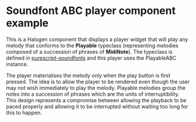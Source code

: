 Soundfont ABC player component example
======================================

This is a Halogen component that displays a player widget that will play any melody that conforms to the __Playable__ typeclass (representing melodies composed of a succession of phrases of __MidiNote__). The typeclass is defined in [purescript-soundfonts](https://github.com/newlandsvalley/purescript-soundfonts) and this player uses the PlayableABC instance.

The player materialises the melody only when the play button is first pressed. The idea is to
allow the player to be rendered even though the user may not wish immediately to play the melody.  Playable melodies group the notes into a succession of phrases which are the units of interruptibility. This design represents a compromise between allowing the playback to be paced properly and allowing it to be interrupted without waiting too long for this to happen.
